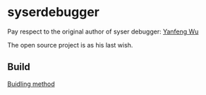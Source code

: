 # syserdebugger

Pay respect to the original author of syser debugger: [Yanfeng Wu](ori_author.md)

The open source project is as his last wish.



## Build

[Buidling method](Doc/build.md)
